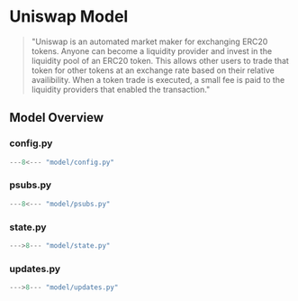 # Uniswap Model
> "Uniswap is an automated market maker for exchanging ERC20 tokens. Anyone can become a liquidity provider and invest in the liquidity pool of an ERC20 token. This allows other users to trade that token for other tokens at an exchange rate based on their relative availibility. When a token trade is executed, a small fee is paid to the liquidity providers that enabled the transaction."

## Model Overview
### config.py
```python
---8<--- "model/config.py"
```

### psubs.py
```python
---8<--- "model/psubs.py"
```

### state.py
```python
--->8--- "model/state.py"
```

### updates.py
```python
--->8--- "model/updates.py"
```
